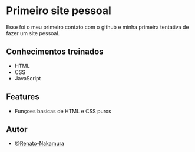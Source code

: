 
# Primeiro site pessoal

Esse foi o meu primeiro contato com o github e minha primeira tentativa de fazer um site pessoal.


## Conhecimentos treinados

 - HTML
 - CSS
 - JavaScript
## Features

- Funçoes basicas de HTML e CSS puros


  
## Autor

- [@Renato-Nakamura](https://www.github.com/Renato-Nakamura)

  
